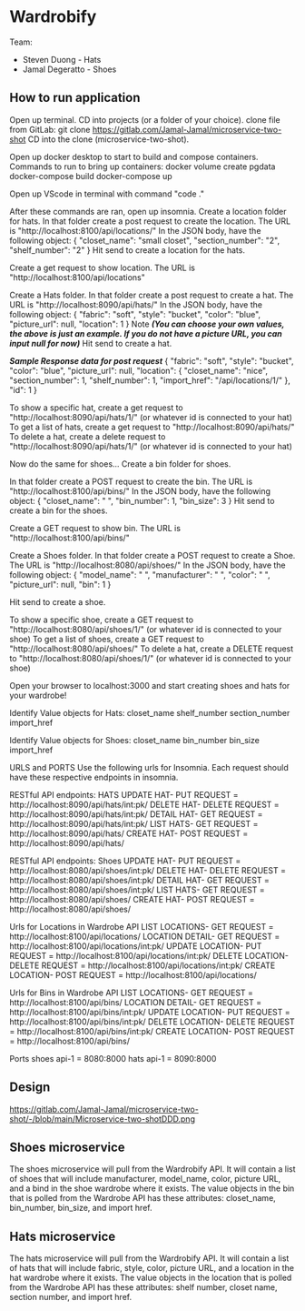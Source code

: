 # Wardrobify

Team:
* Steven Duong - Hats
* Jamal Degeratto - Shoes

## How to run application

Open up terminal.
CD into projects (or a folder of your choice).
clone file from GitLab: git clone https://gitlab.com/Jamal-Jamal/microservice-two-shot
CD into the clone (microservice-two-shot).

Open up docker desktop to start to build and compose containers.
Commands to run to bring up containers:
docker volume create pgdata
docker-compose build
docker-compose up

Open up VScode in terminal with command "code ."

After these commands are ran, open up insomnia.
Create a location folder for hats.
In that folder create a post request to create the location.
The URL is "http://localhost:8100/api/locations/"
In the JSON body, have the following object:
{
	"closet_name": "small closet",
	"section_number": "2",
	"shelf_number": "2"
}
Hit send to create a location for the hats.

Create a get request to show location.
The URL is "http://localhost:8100/api/locations"

Create a Hats folder.
In that folder create a post request to create a hat.
The URL is "http://localhost:8090/api/hats/"
In the JSON body, have the following object:
{
    "fabric": "soft",
    "style": "bucket",
    "color": "blue",
    "picture_url": null,
	"location": 1
}
Note ***(You can choose your own values, the above is just an example. If you do not have a picture URL, you can input null for now)***
Hit send to create a hat.

***Sample Response data for post request***
{
	"fabric": "soft",
	"style": "bucket",
	"color": "blue",
	"picture_url": null,
	"location": {
		"closet_name": "nice",
		"section_number": 1,
		"shelf_number": 1,
		"import_href": "/api/locations/1/"
	},
	"id": 1
}

To show a specific hat, create a get request to "http://localhost:8090/api/hats/1/" (or whatever id is connected to your hat)
To get a list of hats, create a get request to "http://localhost:8090/api/hats/"
To delete a hat, create a delete request to "http://localhost:8090/api/hats/1/" (or whatever id is connected to your hat)


Now do the same for shoes...
Create a bin folder for shoes.

In that folder create a POST request to create the bin.
The URL is "http://localhost:8100/api/bins/"
In the JSON body, have the following object:
{
	"closet_name": " ",
	"bin_number": 1,
	"bin_size": 3
}
Hit send to create a bin for the shoes.

Create a GET request to show bin.
The URL is "http://localhost:8100/api/bins/"

Create a Shoes folder.
In that folder create a POST request to create a Shoe.
The URL is "http://localhost:8080/api/shoes/"
In the JSON body, have the following object:
{
    "model_name": " ",
    "manufacturer": " ",
    "color": " ",
    "picture_url": null,
	"bin": 1
}


Hit send to create a shoe.

To show a specific shoe, create a GET request to "http://localhost:8080/api/shoes/1/" (or whatever id is connected to your shoe)
To get a list of shoes, create a GET request to "http://localhost:8080/api/shoes/"
To delete a hat, create a DELETE request to "http://localhost:8080/api/shoes/1/" (or whatever id is connected to your shoe)


Open your browser to localhost:3000 and start creating shoes and hats for your wardrobe!

Identify Value objects for Hats:
closet_name
shelf_number
section_number
import_href

Identify Value objects for Shoes:
closet_name
bin_number
bin_size
import_href

URLS and PORTS
Use the following urls for Insomnia. Each request should have these respective endpoints in insomnia.

RESTful API endpoints: HATS
UPDATE HAT- PUT REQUEST = http://localhost:8090/api/hats/int:pk/
DELETE HAT- DELETE REQUEST = http://localhost:8090/api/hats/int:pk/
DETAIL HAT- GET REQUEST = http://localhost:8090/api/hats/int:pk/
LIST HATS- GET REQUEST = http://localhost:8090/api/hats/
CREATE HAT- POST REQUEST = http://localhost:8090/api/hats/

RESTful API endpoints: Shoes
UPDATE HAT- PUT REQUEST = http://localhost:8080/api/shoes/int:pk/
DELETE HAT- DELETE REQUEST = http://localhost:8080/api/shoes/int:pk/
DETAIL HAT- GET REQUEST = http://localhost:8080/api/shoes/int:pk/
LIST HATS- GET REQUEST = http://localhost:8080/api/shoes/
CREATE HAT- POST REQUEST = http://localhost:8080/api/shoes/

Urls for Locations in Wardrobe API
LIST LOCATIONS- GET REQUEST = http://localhost:8100/api/locations/
LOCATION DETAIL- GET REQUEST = http://localhost:8100/api/locations/int:pk/
UPDATE LOCATION- PUT REQUEST = http://localhost:8100/api/locations/int:pk/
DELETE LOCATION- DELETE REQUEST = http://localhost:8100/api/locations/int:pk/
CREATE LOCATION- POST REQUEST = http://localhost:8100/api/locations/

Urls for Bins in Wardrobe API
LIST LOCATIONS- GET REQUEST = http://localhost:8100/api/bins/
LOCATION DETAIL- GET REQUEST = http://localhost:8100/api/bins/int:pk/
UPDATE LOCATION- PUT REQUEST = http://localhost:8100/api/bins/int:pk/
DELETE LOCATION- DELETE REQUEST = http://localhost:8100/api/bins/int:pk/
CREATE LOCATION- POST REQUEST = http://localhost:8100/api/bins/


Ports
shoes api-1 = 8080:8000
hats api-1 = 8090:8000


## Design

https://gitlab.com/Jamal-Jamal/microservice-two-shot/-/blob/main/Microservice-two-shotDDD.png

## Shoes microservice

The shoes microservice will pull from the Wardrobify API. It will contain a list of shoes that will include manufacturer, model_name, color, picture URL, and a bind in the shoe wardrobe where it exists. The value objects in the bin that is polled from the Wardrobe API has these attributes:  closet_name, bin_number, bin_size, and import href.


## Hats microservice

The hats microservice will pull from the Wardrobify API. It will contain a list of hats that will include fabric, style, color, picture URL, and a location in the hat wardrobe where it exists. The value objects in the location that is polled from the Wardrobe API has these attributes:  shelf number, closet name, section number, and import href.

